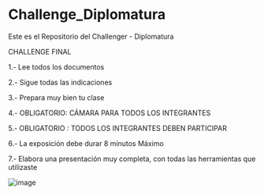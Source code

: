 # Challenge_Diplomatura
Este es el Repositorio del Challenger - Diplomatura

CHALLENGE FINAL 

1.- Lee todos los documentos

2.- Sigue todas las indicaciones

3.- Prepara muy bien tu clase

4.- OBLIGATORIO: CÁMARA PARA TODOS LOS INTEGRANTES

5.- OBLIGATORIO : TODOS LOS INTEGRANTES DEBEN PARTICIPAR

6.- La exposición debe durar 8 minutos Máximo

7.- Elabora una presentación muy completa, con todas las herramientas que utilizaste 




![image](https://github.com/user-attachments/assets/8c517cf1-f6f0-4f58-a8e0-9664e8c2ceca)

